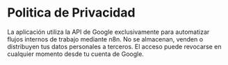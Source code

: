 # Politica de Privacidad
La aplicación utiliza la API de Google exclusivamente para automatizar flujos internos de trabajo mediante n8n. No se almacenan, venden o distribuyen tus datos personales a terceros. El acceso puede revocarse en cualquier momento desde tu cuenta de Google.
